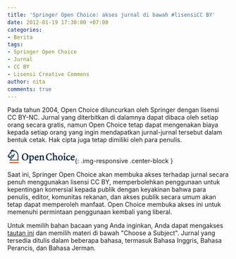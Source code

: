 ```yaml
---
title: 'Springer Open Choice: akses jurnal di bawah #lisensiCC BY'
date: 2012-01-19 17:30:00 +07:00
categories:
- Berita
tags:
- Springer Open Choice
- Jurnal
- CC BY
- Lisensi Creative Commons
author: nita
comments: true
---
```


Pada tahun 2004, Open Choice diluncurkan oleh Springer dengan lisensi CC BY-NC. Jurnal yang diterbitkan di dalamnya dapat dibaca oleh setiap orang secara gratis, namun Open Choice tetap dapat mengenakan biaya kepada setiap orang yang ingin mendapatkan jurnal-jurnal tersebut dalam bentuk cetak. Hak cipta juga tetap dimiliki oleh para penulis.

![cda_displayimage.png](/uploads/cda_displayimage.png){: .img-responsive .center-block }

Saat ini, Springer Open Choice akan membuka akses terhadap jurnal secara penuh menggunakan lisensi CC BY, memperbolehkan penggunaan untuk kepentingan komersial kepada publik dengan keyakinan bahwa para penulis, editor, komunitas rekanan, dan akses publik secara umum akan tetap dapat memperoleh manfaat. Open Choice membuka akses ini untuk memenuhi permintaan penggunaan kembali yang liberal.

Untuk memilih bahan bacaan yang Anda inginkan, Anda dapat mengakses [tautan ini](http://www.springer.com/?SGWID=5-102-0-0-0) dan memilih materi di bawah "Choose a Subject". Jurnal yang tersedia ditulis dalam beberapa bahasa, termasuk Bahasa Inggris, Bahasa Perancis, dan Bahasa Jerman.

